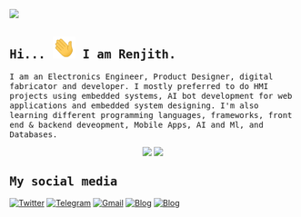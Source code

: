 <p align="centre">
    <img src="https://github.com/m4mallu/m4mallu/blob/main/img/header.png">
</p>
<h2>
    <samp>
        Hi... <img src="https://raw.githubusercontent.com/itspriyo/itspriyo/main/src/hi.gif" width="40px" alt="👋"> I am Renjith.
    </samp>
</h2>  
<p>
    <samp>
    I am an Electronics Engineer, Product Designer, digital fabricator and developer. I mostly preferred to do HMI projects using embedded systems, AI bot development for web applications and embedded system designing. I'm also learning different programming languages, frameworks, front end & backend deveopment, Mobile Apps, AI and Ml, and Databases.
    </samp>
</p>
<div>
    <p align="center">
        <img src="https://github-readme-stats.vercel.app/api?username=m4mallu&ampshow_icons=true&amp;theme=gotham&amp;include_all_commits=true&amp;count_private=true" width="420px">
        <img src="https://github-readme-stats.vercel.app/api/top-langs/?username=m4mallu&amp;layout=compact&amp;langs_count=7&amp;theme=gotham">
    </p>
</div>
<h2>
    <samp>
        My social media
    </samp>
</h2>

[![Twitter](https://img.shields.io/twitter/follow/space4renjith?label=Twitter&logo=twitter&style=for-the-badge&color=orange)](https://twitter.com/space4renjith)
[![Telegram](https://img.shields.io/badge/Telegram-grey?style=for-the-badge&logo=telegram)](https://t.me/space4renjith)
[![Gmail](https://img.shields.io/badge/Gmail-grey?style=for-the-badge&logo=Gmail)](renj700@gmail.com)
[![Blog](https://img.shields.io/badge/My_Blog-grey?style=for-the-badge&logo=Blogger)](https://space4renjith.blogspot.com/)
[![Blog](https://img.shields.io/badge/Project_updates-grey?style=for-the-badge&logo=telegram)](https://t.me/rmprojects)
<br />
